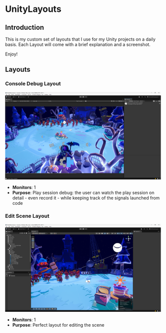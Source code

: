 # UnityLayouts

## Introduction

This is my custom set of layouts that I use for my Unity projects on a daily basis. Each Layout will come with a brief explanation and a screenshot.

Enjoy!

## Layouts

### Console Debug Layout

![Console Debug Layout](resources/consoledebug.png)

- **Monitors**: 1
- **Purpose**: Play session debug: the user can watch the play session on detail - even record it - while keeping track of the signals launched from code

### Edit Scene Layout

![Edit Scene Layout](resources/editscene.png)

- **Monitors**: 1
- **Purpose**: Perfect layout for editing the scene